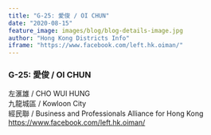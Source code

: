 ```yaml
---
title: "G-25: 愛俊 / OI CHUN"
date: "2020-08-15"
feature_image: images/blog/blog-details-image.jpg
author: "Hong Kong Districts Info"
iframe: "https://www.facebook.com/left.hk.oiman/"
---
```


### G-25: 愛俊 / OI CHUN  
左滙雄 / CHO WUI HUNG  
九龍城區 / Kowloon City  
經民聯 / Business and Professionals Alliance for Hong Kong  
https://www.facebook.com/left.hk.oiman/
